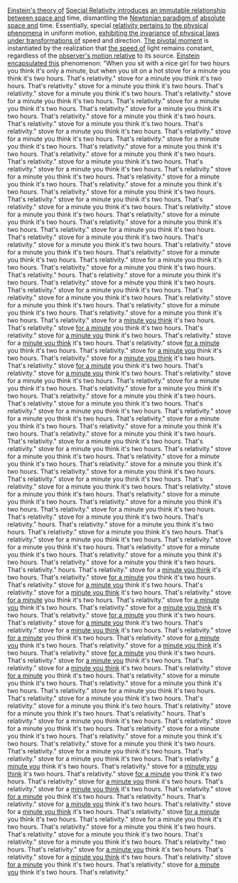 
[Einstein's theory of](1/2/3/2/1/.Special%20Relativity) [Special Relativity introduces](1/3/1/1/3/1/.Special%20Relativity) [an immutable relationship](1/1/3/2/1/1/.Changeless) [between space and](1/1/3/2/3/2/2/2/.Space) time, dismantling the [Newtonian paradigm of](1/3/1/1/1/1/1/1/2/.Newtonian%20Mechanics) [absolute space and](1/2/1/3/1/3/3/1/1/.Metric%20Space) time. Essentially, special [relativity pertains to](1/3/1/1/3/1/.Special%20Relativity) [the physical phenomena](2/3/2/3/1/2/.Physics) in uniform motion, [exhibiting the invariance](1/1/3/2/1/1/3/.Invariance) [of physical laws](2/3/2/3/1/2/.Physics) [under transformations of](3/3/2/2/2/3/2/.Transformation) speed and direction. [The pivotal moment](1/2/2/3/2/.Moment) is instantiated by the realization that [the speed of](1/3/1/1/3/3/2/.Light%20Speed) light remains constant, regardless of the [observer's motion relative](1/2/3/2/3/3/.Relative%20Velocities) to its source. [Einstein encapsulated this](1/2/1/3/1/1/3/2/1/.Einstein-Rosen%20Bridges) phenomenon: "When you sit with a nice girl for two hours you think it's only a minute, but when you sit on a hot stove for a minute you think it's two hours. That's relativity." stove for a minute you think it's two hours. That's relativity." stove for a minute you think it's two hours. That's relativity." stove for a minute you think it's two hours. That's relativity." stove for a minute you think it's two hours. That's relativity." stove for a minute you think it's two hours. That's relativity." stove for a minute you think it's two hours. That's relativity." stove for a minute you think it's two hours. That's relativity." stove for a minute you think it's two hours. That's relativity." stove for a minute you think it's two hours. That's relativity." stove for a minute you think it's two hours. That's relativity." stove for a minute you think it's two hours. That's relativity." stove for a minute you think it's two hours. That's relativity." stove for a minute you think it's two hours. That's relativity." stove for a minute you think it's two hours. That's relativity." stove for a minute you think it's two hours. That's relativity." stove for a minute you think it's two hours. That's relativity." stove for a minute you think it's two hours. That's relativity." stove for a minute you think it's two hours. That's relativity." stove for a minute you think it's two hours. That's relativity." stove for a minute you think it's two hours. That's relativity." stove for a minute you think it's two hours. That's relativity." stove for a minute you think it's two hours. That's relativity." stove for a minute you think it's two hours. That's relativity." stove for a minute you think it's two hours. That's relativity." stove for a minute you think it's two hours. That's relativity." stove for a minute you think it's two hours. That's relativity." stove for a minute you think it's two hours. That's relativity." stove for a minute you think it's two hours. That's relativity." stove for a minute you think it's two hours. That's relativity." stove for a minute you think it's two hours. That's relativity." stove for a minute you think it's two hours. That's relativity." hours. That's relativity." stove for a minute you think it's two hours. That's relativity." stove for a minute you think it's two hours. That's relativity." stove for a minute you think it's two hours. That's relativity." stove for a minute you think it's two hours. That's relativity." stove for a minute you think it's two hours. That's relativity." stove for a minute you think it's two hours. That's relativity." stove for a minute you think it's two hours. That's relativity." stove for a [minute you think](1/2/1/3/1/1/2/1/1/.Milliseconds) it's two hours. That's relativity." stove [for a minute](1/1/3/2/1/1/2/3/.Pause) you think it's two hours. That's relativity." stove for [a minute you](1/2/1/3/1/1/2/1/1/.Milliseconds) think it's two hours. That's relativity." stove for a [minute you think](1/2/1/3/1/1/2/1/1/.Milliseconds) it's two hours. That's relativity." stove [for a minute](1/1/3/2/1/1/2/3/.Pause) you think it's two hours. That's relativity." stove for [a minute you](1/2/1/3/1/1/2/1/1/.Milliseconds) think it's two hours. That's relativity." stove for a [minute you think](1/2/1/3/1/1/2/1/1/.Milliseconds) it's two hours. That's relativity." stove [for a minute](1/1/3/2/1/1/2/3/.Pause) you think it's two hours. That's relativity." stove for [a minute you](1/2/1/3/1/1/2/1/1/.Milliseconds) think it's two hours. That's relativity." stove for a minute you think it's two hours. That's relativity." stove for a minute you think it's two hours. That's relativity." stove for a minute you think it's two hours. That's relativity." stove for a minute you think it's two hours. That's relativity." stove for a minute you think it's two hours. That's relativity." stove for a minute you think it's two hours. That's relativity." stove for a minute you think it's two hours. That's relativity." stove for a minute you think it's two hours. That's relativity." stove for a minute you think it's two hours. That's relativity." stove for a minute you think it's two hours. That's relativity." stove for a minute you think it's two hours. That's relativity." stove for a minute you think it's two hours. That's relativity." stove for a minute you think it's two hours. That's relativity." stove for a minute you think it's two hours. That's relativity." stove for a minute you think it's two hours. That's relativity." stove for a minute you think it's two hours. That's relativity." stove for a minute you think it's two hours. That's relativity." stove for a minute you think it's two hours. That's relativity." stove for a minute you think it's two hours. That's relativity." stove for a minute you think it's two hours. That's relativity." stove for a minute you think it's two hours. That's relativity." stove for a minute you think it's two hours. That's relativity." stove for a minute you think it's two hours. That's relativity." hours. That's relativity." stove for a minute you think it's two hours. That's relativity." stove for a minute you think it's two hours. That's relativity." stove for a minute you think it's two hours. That's relativity." stove for a minute you think it's two hours. That's relativity." stove for a minute you think it's two hours. That's relativity." stove for a minute you think it's two hours. That's relativity." stove for a minute you think it's two hours. That's relativity." hours. That's relativity." stove for a [minute you think](1/2/1/3/1/1/2/1/1/.Milliseconds) it's two hours. That's relativity." stove [for a minute](1/1/3/2/1/1/2/3/.Pause) you think it's two hours. That's relativity." stove for [a minute you](1/2/1/3/1/1/2/1/1/.Milliseconds) think it's two hours. That's relativity." stove for a [minute you think](1/2/1/3/1/1/2/1/1/.Milliseconds) it's two hours. That's relativity." stove [for a minute](1/1/3/2/1/1/2/3/.Pause) you think it's two hours. That's relativity." stove for [a minute you](1/2/1/3/1/1/2/1/1/.Milliseconds) think it's two hours. That's relativity." stove for a [minute you think](1/2/1/3/1/1/2/1/1/.Milliseconds) it's two hours. That's relativity." stove [for a minute](1/1/3/2/1/1/2/3/.Pause) you think it's two hours. That's relativity." stove for [a minute you](1/2/1/3/1/1/2/1/1/.Milliseconds) think it's two hours. That's relativity." stove for a [minute you think](1/2/1/3/1/1/2/1/1/.Milliseconds) it's two hours. That's relativity." stove [for a minute](1/1/3/2/1/1/2/3/.Pause) you think it's two hours. That's relativity." stove for [a minute you](1/2/1/3/1/1/2/1/1/.Milliseconds) think it's two hours. That's relativity." stove for a [minute you think](1/2/1/3/1/1/2/1/1/.Milliseconds) it's two hours. That's relativity." stove [for a minute](1/1/3/2/1/1/2/3/.Pause) you think it's two hours. That's relativity." stove for [a minute you](1/2/1/3/1/1/2/1/1/.Milliseconds) think it's two hours. That's relativity." stove for a [minute you think](1/2/1/3/1/1/2/1/1/.Milliseconds) it's two hours. That's relativity." stove [for a minute](1/1/3/2/1/1/2/3/.Pause) you think it's two hours. That's relativity." stove for a minute you think it's two hours. That's relativity." stove for a minute you think it's two hours. That's relativity." stove for a minute you think it's two hours. That's relativity." stove for a minute you think it's two hours. That's relativity." stove for a minute you think it's two hours. That's relativity." stove for a minute you think it's two hours. That's relativity." hours. That's relativity." stove for a minute you think it's two hours. That's relativity." stove for a minute you think it's two hours. That's relativity." stove for a minute you think it's two hours. That's relativity." stove for a minute you think it's two hours. That's relativity." stove for a minute you think it's two hours. That's relativity." stove for a minute you think it's two hours. That's relativity." stove for a minute you think it's two hours. That's relativity." [a minute you](1/2/1/3/1/1/2/1/1/.Milliseconds) think it's two hours. That's relativity." stove for a [minute you think](1/2/1/3/1/1/2/1/1/.Milliseconds) it's two hours. That's relativity." stove [for a minute](1/1/3/2/1/1/2/3/.Pause) you think it's two hours. That's relativity." stove for [a minute you](1/2/1/3/1/1/2/1/1/.Milliseconds) think it's two hours. That's relativity." stove for a [minute you think](1/2/1/3/1/1/2/1/1/.Milliseconds) it's two hours. That's relativity." stove [for a minute](1/1/3/2/1/1/2/3/.Pause) you think it's two hours. That's relativity." hours. That's relativity." stove for [a minute you](1/2/1/3/1/1/2/1/1/.Milliseconds) think it's two hours. That's relativity." stove for a [minute you think](1/2/1/3/1/1/2/1/1/.Milliseconds) it's two hours. That's relativity." stove [for a minute](1/1/3/2/1/1/2/3/.Pause) you think it's two hours. That's relativity." stove for a minute you think it's two hours. That's relativity." stove for a minute you think it's two hours. That's relativity." stove for a minute you think it's two hours. That's relativity." stove for a minute you think it's two hours. That's relativity." two hours. That's relativity." stove for [a minute you](1/2/1/3/1/1/2/1/1/.Milliseconds) think it's two hours. That's relativity." stove for a [minute you think](1/2/1/3/1/1/2/1/1/.Milliseconds) it's two hours. That's relativity." stove [for a minute](1/1/3/2/1/1/2/3/.Pause) you think it's two hours. That's relativity." stove for [a minute you](1/2/1/3/1/1/2/1/1/.Milliseconds) think it's two hours. That's relativity."

